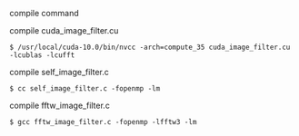 compile command

compile cuda_image_filter.cu
```
$ /usr/local/cuda-10.0/bin/nvcc -arch=compute_35 cuda_image_filter.cu -lcublas -lcufft
```

compile self_image_filter.c
```
$ cc self_image_filter.c -fopenmp -lm
```

compile fftw_image_filter.c
```
$ gcc fftw_image_filter.c -fopenmp -lfftw3 -lm
```